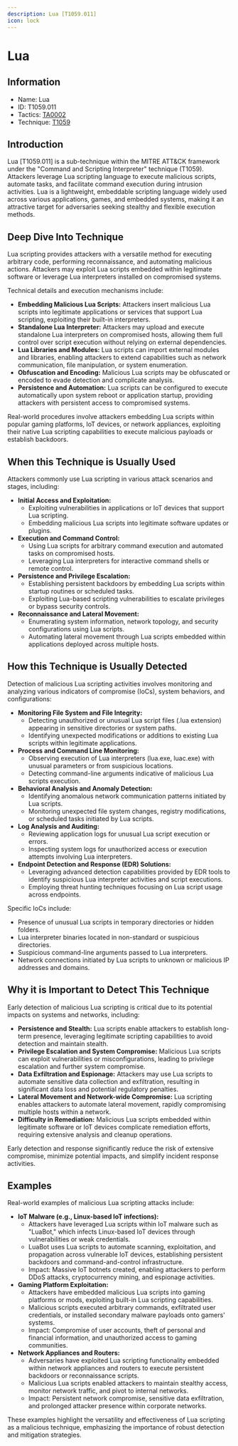 ```yaml
---
description: Lua [T1059.011]
icon: lock
---
```


# Lua

## Information

- Name: Lua
- ID: T1059.011
- Tactics: [TA0002](../TA0002/TA0002.md)
- Technique: [T1059](T1059.md)

## Introduction

Lua \[T1059.011] is a sub-technique within the MITRE ATT\&CK framework under the "Command and Scripting Interpreter" technique (T1059). Attackers leverage Lua scripting language to execute malicious scripts, automate tasks, and facilitate command execution during intrusion activities. Lua is a lightweight, embeddable scripting language widely used across various applications, games, and embedded systems, making it an attractive target for adversaries seeking stealthy and flexible execution methods.

## Deep Dive Into Technique

Lua scripting provides attackers with a versatile method for executing arbitrary code, performing reconnaissance, and automating malicious actions. Attackers may exploit Lua scripts embedded within legitimate software or leverage Lua interpreters installed on compromised systems.

Technical details and execution mechanisms include:

- **Embedding Malicious Lua Scripts:** Attackers insert malicious Lua scripts into legitimate applications or services that support Lua scripting, exploiting their built-in interpreters.
- **Standalone Lua Interpreter:** Attackers may upload and execute standalone Lua interpreters on compromised hosts, allowing them full control over script execution without relying on external dependencies.
- **Lua Libraries and Modules:** Lua scripts can import external modules and libraries, enabling attackers to extend capabilities such as network communication, file manipulation, or system enumeration.
- **Obfuscation and Encoding:** Malicious Lua scripts may be obfuscated or encoded to evade detection and complicate analysis.
- **Persistence and Automation:** Lua scripts can be configured to execute automatically upon system reboot or application startup, providing attackers with persistent access to compromised systems.

Real-world procedures involve attackers embedding Lua scripts within popular gaming platforms, IoT devices, or network appliances, exploiting their native Lua scripting capabilities to execute malicious payloads or establish backdoors.

## When this Technique is Usually Used

Attackers commonly use Lua scripting in various attack scenarios and stages, including:

- **Initial Access and Exploitation:**
  - Exploiting vulnerabilities in applications or IoT devices that support Lua scripting.
  - Embedding malicious Lua scripts into legitimate software updates or plugins.
- **Execution and Command Control:**
  - Using Lua scripts for arbitrary command execution and automated tasks on compromised hosts.
  - Leveraging Lua interpreters for interactive command shells or remote control.
- **Persistence and Privilege Escalation:**
  - Establishing persistent backdoors by embedding Lua scripts within startup routines or scheduled tasks.
  - Exploiting Lua-based scripting vulnerabilities to escalate privileges or bypass security controls.
- **Reconnaissance and Lateral Movement:**
  - Enumerating system information, network topology, and security configurations using Lua scripts.
  - Automating lateral movement through Lua scripts embedded within applications deployed across multiple hosts.

## How this Technique is Usually Detected

Detection of malicious Lua scripting activities involves monitoring and analyzing various indicators of compromise (IoCs), system behaviors, and configurations:

- **Monitoring File System and File Integrity:**
  - Detecting unauthorized or unusual Lua script files (.lua extension) appearing in sensitive directories or system paths.
  - Identifying unexpected modifications or additions to existing Lua scripts within legitimate applications.
- **Process and Command Line Monitoring:**
  - Observing execution of Lua interpreters (lua.exe, luac.exe) with unusual parameters or from suspicious locations.
  - Detecting command-line arguments indicative of malicious Lua scripts execution.
- **Behavioral Analysis and Anomaly Detection:**
  - Identifying anomalous network communication patterns initiated by Lua scripts.
  - Monitoring unexpected file system changes, registry modifications, or scheduled tasks initiated by Lua scripts.
- **Log Analysis and Auditing:**
  - Reviewing application logs for unusual Lua script execution or errors.
  - Inspecting system logs for unauthorized access or execution attempts involving Lua interpreters.
- **Endpoint Detection and Response (EDR) Solutions:**
  - Leveraging advanced detection capabilities provided by EDR tools to identify suspicious Lua interpreter activities and script executions.
  - Employing threat hunting techniques focusing on Lua script usage across endpoints.

Specific IoCs include:

- Presence of unusual Lua scripts in temporary directories or hidden folders.
- Lua interpreter binaries located in non-standard or suspicious directories.
- Suspicious command-line arguments passed to Lua interpreters.
- Network connections initiated by Lua scripts to unknown or malicious IP addresses and domains.

## Why it is Important to Detect This Technique

Early detection of malicious Lua scripting is critical due to its potential impacts on systems and networks, including:

- **Persistence and Stealth:** Lua scripts enable attackers to establish long-term presence, leveraging legitimate scripting capabilities to avoid detection and maintain stealth.
- **Privilege Escalation and System Compromise:** Malicious Lua scripts can exploit vulnerabilities or misconfigurations, leading to privilege escalation and further system compromise.
- **Data Exfiltration and Espionage:** Attackers may use Lua scripts to automate sensitive data collection and exfiltration, resulting in significant data loss and potential regulatory penalties.
- **Lateral Movement and Network-wide Compromise:** Lua scripting enables attackers to automate lateral movement, rapidly compromising multiple hosts within a network.
- **Difficulty in Remediation:** Malicious Lua scripts embedded within legitimate software or IoT devices complicate remediation efforts, requiring extensive analysis and cleanup operations.

Early detection and response significantly reduce the risk of extensive compromise, minimize potential impacts, and simplify incident response activities.

## Examples

Real-world examples of malicious Lua scripting attacks include:

- **IoT Malware (e.g., Linux-based IoT infections):**
  - Attackers have leveraged Lua scripts within IoT malware such as "LuaBot," which infects Linux-based IoT devices through vulnerabilities or weak credentials.
  - LuaBot uses Lua scripts to automate scanning, exploitation, and propagation across vulnerable IoT devices, establishing persistent backdoors and command-and-control infrastructure.
  - Impact: Massive IoT botnets created, enabling attackers to perform DDoS attacks, cryptocurrency mining, and espionage activities.
- **Gaming Platform Exploitation:**
  - Attackers have embedded malicious Lua scripts into gaming platforms or mods, exploiting built-in Lua scripting capabilities.
  - Malicious scripts executed arbitrary commands, exfiltrated user credentials, or installed secondary malware payloads onto gamers' systems.
  - Impact: Compromise of user accounts, theft of personal and financial information, and unauthorized access to gaming communities.
- **Network Appliances and Routers:**
  - Adversaries have exploited Lua scripting functionality embedded within network appliances and routers to execute persistent backdoors or reconnaissance scripts.
  - Malicious Lua scripts enabled attackers to maintain stealthy access, monitor network traffic, and pivot to internal networks.
  - Impact: Persistent network compromise, sensitive data exfiltration, and prolonged attacker presence within corporate networks.

These examples highlight the versatility and effectiveness of Lua scripting as a malicious technique, emphasizing the importance of robust detection and mitigation strategies.
